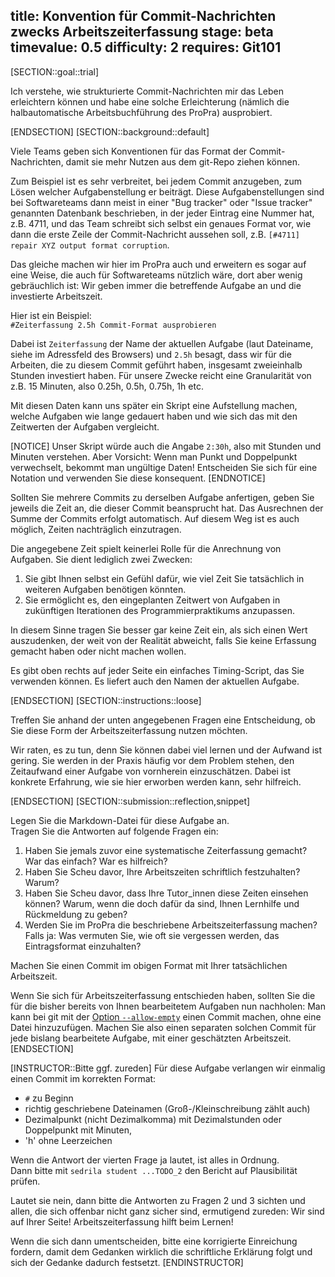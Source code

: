 title: Konvention für Commit-Nachrichten zwecks Arbeitszeiterfassung
stage: beta
timevalue: 0.5
difficulty: 2
requires: Git101
---
[SECTION::goal::trial]

Ich verstehe, wie strukturierte Commit-Nachrichten mir das Leben erleichtern können
und habe eine solche Erleichterung (nämlich die halbautomatische Arbeitsbuchführung des ProPra)
ausprobiert.

[ENDSECTION]
[SECTION::background::default]

Viele Teams geben sich Konventionen für das Format der Commit-Nachrichten,
damit sie mehr Nutzen aus dem git-Repo ziehen können.

Zum Beispiel ist es sehr verbreitet, bei jedem Commit anzugeben, zum Lösen
welcher Aufgabenstellung er beiträgt. Diese Aufgabenstellungen sind bei Softwareteams
dann meist in einer "Bug tracker" oder "Issue tracker" genannten Datenbank beschrieben,
in der jeder Eintrag eine Nummer hat, z.B. 4711, und das Team schreibt sich selbst
ein genaues Format vor, wie dann die erste Zeile der Commit-Nachricht aussehen soll, z.B.
`[#4711] repair XYZ output format corruption`.

Das gleiche machen wir hier im ProPra auch und erweitern es sogar auf eine Weise,
die auch für Softwareteams nützlich wäre, dort aber wenig gebräuchlich ist:
Wir geben immer die betreffende Aufgabe an und die investierte Arbeitszeit.

Hier ist ein Beispiel:  
`#Zeiterfassung 2.5h Commit-Format ausprobieren`

Dabei ist `Zeiterfassung` der Name der aktuellen Aufgabe (laut Dateiname, 
siehe im Adressfeld des Browsers) und `2.5h` besagt, dass wir für die Arbeiten,
die zu diesem Commit geführt haben, insgesamt zweieinhalb Stunden investiert haben.
Für unsere Zwecke reicht eine Granularität von z.B. 15 Minuten, also 0.25h, 0.5h, 0.75h, 1h etc.

Mit diesen Daten kann uns später ein Skript eine Aufstellung machen, welche Aufgaben wie
lange gedauert haben und wie sich das mit den Zeitwerten der Aufgaben vergleicht.

[NOTICE]
Unser Skript würde auch die Angabe `2:30h`, also mit Stunden und Minuten verstehen.
Aber Vorsicht: Wenn man Punkt und Doppelpunkt verwechselt, bekommt man ungültige Daten!
Entscheiden Sie sich für eine Notation und verwenden Sie diese konsequent.
[ENDNOTICE]

Sollten Sie mehrere Commits zu derselben Aufgabe anfertigen, geben Sie jeweils die Zeit an,
die dieser Commit beansprucht hat. Das Ausrechnen der Summe der Commits erfolgt automatisch.
Auf diesem Weg ist es auch möglich, Zeiten nachträglich einzutragen.

Die angegebene Zeit spielt keinerlei Rolle für die Anrechnung von Aufgaben.
Sie dient lediglich zwei Zwecken:

1. Sie gibt Ihnen selbst ein Gefühl dafür, wie viel Zeit Sie tatsächlich in weiteren Aufgaben
   benötigen könnten.
2. Sie ermöglicht es, den eingeplanten Zeitwert von Aufgaben in zukünftigen Iterationen des
   Programmierpraktikums anzupassen.

In diesem Sinne tragen Sie besser gar keine Zeit ein, als sich einen Wert auszudenken,
der weit von der Realität abweicht, falls Sie keine Erfassung gemacht haben oder nicht
machen wollen.

Es gibt oben rechts auf jeder Seite ein einfaches Timing-Script, das Sie verwenden können.
Es liefert auch den Namen der aktuellen Aufgabe.

[ENDSECTION]
[SECTION::instructions::loose]

Treffen Sie anhand der unten angegebenen Fragen eine Entscheidung, 
ob Sie diese Form der Arbeitszeiterfassung nutzen möchten.

Wir raten, es zu tun, denn Sie können dabei viel lernen und der Aufwand ist gering.
Sie werden in der Praxis häufig vor dem Problem stehen, den Zeitaufwand einer Aufgabe von vornherein einzuschätzen. 
Dabei ist konkrete Erfahrung, wie sie hier erworben werden kann, sehr hilfreich.

[ENDSECTION]
[SECTION::submission::reflection,snippet]

Legen Sie die Markdown-Datei für diese Aufgabe an.  
Tragen Sie die Antworten auf folgende Fragen ein:  

1. Haben Sie jemals zuvor eine systematische Zeiterfassung gemacht?
   War das einfach? War es hilfreich?
2. Haben Sie Scheu davor, Ihre Arbeitszeiten schriftlich festzuhalten? Warum?
3. Haben Sie Scheu davor, dass Ihre Tutor_innen diese Zeiten einsehen können? 
   Warum, wenn die doch dafür da sind, Ihnen Lernhilfe und Rückmeldung zu geben?
4. Werden Sie im ProPra die beschriebene Arbeitszeiterfassung machen?
   Falls ja: Was vermuten Sie, wie oft sie vergessen werden, das Eintragsformat einzuhalten?

Machen Sie einen Commit im obigen Format mit Ihrer tatsächlichen Arbeitszeit.

Wenn Sie sich für Arbeitszeiterfassung entschieden haben, sollten Sie die für die
bisher bereits von Ihnen bearbeitetem Aufgaben nun nachholen:
Man kann bei git mit der [Option `--allow-empty`](https://git-scm.com/docs/git-commit) 
einen Commit machen, ohne eine Datei hinzuzufügen.
Machen Sie also einen separaten solchen Commit für jede bislang bearbeitete Aufgabe,
mit einer geschätzten Arbeitszeit.
[ENDSECTION]

[INSTRUCTOR::Bitte ggf. zureden]
Für diese Aufgabe verlangen wir einmalig einen Commit im korrekten Format:

- `#` zu Beginn
- richtig geschriebene Dateinamen (Groß-/Kleinschreibung zählt auch)
- Dezimalpunkt (nicht Dezimalkomma) mit Dezimalstunden oder Doppelpunkt mit Minuten, 
- 'h' ohne Leerzeichen 

Wenn die Antwort der vierten Frage ja lautet, ist alles in Ordnung.  
Dann bitte mit `sedrila student ...TODO_2` den Bericht auf Plausibilität prüfen.

Lautet sie nein, dann bitte die Antworten zu Fragen 2 und 3 sichten und allen, die sich offenbar nicht ganz sicher sind,
ermutigend zureden: Wir sind auf Ihrer Seite! Arbeitszeiterfassung hilft beim Lernen!  

Wenn die sich dann umentscheiden, bitte eine korrigierte Einreichung fordern,
damit dem Gedanken wirklich die schriftliche Erklärung folgt und sich der Gedanke 
dadurch festsetzt.
[ENDINSTRUCTOR]
